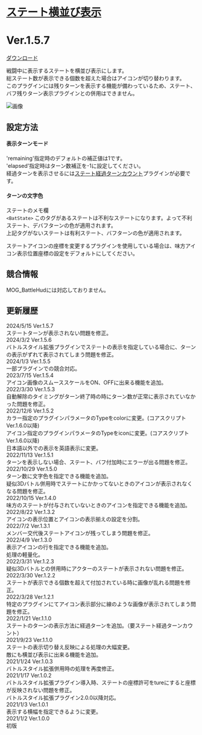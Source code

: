# [ステート横並び表示](https://raw.githubusercontent.com/nuun888/MZ/master/NUUN_StateIconSideBySide.js)
# Ver.1.5.7
[ダウンロード](https://raw.githubusercontent.com/nuun888/MZ/master/NUUN_StateIconSideBySide.js)

戦闘中に表示するステートを横並び表示にします。  
総ステート数が表示できる個数を超えた場合はアイコンが切り替わります。  
このプラグインには残りターンを表示する機能が備わっているため、ステート、バフ残りターン表示プラグインとの併用はできません。  

![画像](img/StateIconSideBySide1.png)  

## 設定方法
#### 表示ターンモード  
'remaining'指定時のデフォルトの補正値は1です。  
'elapsed'指定時はターン数補正を-1に設定してください。  
経過ターンを表示させるには[ステート経過ターンカウント](https://github.com/nuun888/MZ/blob/master/README/StateTurnCount.md)プラグインが必要です。  

#### ターンの文字色
ステートのメモ欄  
`<BatState>`  このタグがあるステートは不利なステートになります。よって不利ステート、デバフターンの色が適用されます。  
上記タグがないステートは有利ステート、バフターンの色が適用されます。  

ステートアイコンの座標を変更するプラグインを使用している場合は、味方アイコン表示位置座標の設定をデフォルトにしてください。  

## 競合情報
MOG_BattleHudには対応しておりません。  

## 更新履歴
2024/5/15 Ver.1.5.7    
ステートターンが表示されない問題を修正。  
2024/3/2 Ver.1.5.6  
バトルスタイル拡張プラグインでステートの表示を指定している場合に、ターンの表示がずれて表示されてしまう問題を修正。  
2024/1/3 Ver.1.5.5  
一部プラグインでの競合対応。  
2023/7/15 Ver.1.5.4  
アイコン画像のスムーススケールをON、OFFに出来る機能を追加。  
2022/3/30 Ver.1.5.3  
自動解除のタイミングがターン終了時の時にターン数が正常に表示されていなかった問題を修正。  
2022/12/6 Ver.1.5.2  
カラー指定のプラグインパラメータのTypeをcolorに変更。(コアスクリプトVer.1.6.0以降)  
アイコン指定のプラグインパラメータのTypeをiconに変更。(コアスクリプトVer.1.6.0以降)  
日本語以外での表示を英語表示に変更。  
2022/11/13 Ver.1.5.1  
ターンを表示しない場合、ステート、バフ付加時にエラーが出る問題を修正。  
2022/10/29 Ver.1.5.0  
ターン数に文字色を指定できる機能を追加。  
疑似3Dバトル併用時でステートにかかってないときのアイコンが表示されなくなる問題を修正。  
2022/10/15 Ver.1.4.0  
味方のステートが付与されていないときのアイコンを指定できる機能を追加。  
2022/8/22 Ver.1.3.2  
アイコンの表示位置とアイコンの表示揃えの設定を分割。  
2022/7/2 Ver.1.3.1  
メンバー交代後ステートアイコンが残ってしまう問題を修正。  
2022/4/9 Ver.1.3.0  
表示アイコンの行を指定できる機能を追加。  
処理の軽量化。  
2022/3/31 Ver.1.2.3  
疑似3Dバトルとの併用時にアクターのステートが表示されない問題を修正。  
2022/3/30 Ver.1.2.2  
ステートが表示できる個数を超えて付加されている時に画像が乱れる問題を修正。  
2022/3/28 Ver.1.2.1  
特定のプラグインにてアイコン表示部分に線のような画像が表示されてしまう問題を修正。  
2022/1/21 Ver.1.1.0  
ステートのターンの表示方法に経過ターンを追加。（要ステート経過ターンカウント）  
2021/9/23 Ver.1.1.0  
ステートの表示切り替え反映による処理の大幅変更。  
敵にも横並び表示に出来る機能を追加。  
2021/1/24 Ver.1.0.3  
バトルスタイル拡張併用時の処理を再度修正。  
2021/1/17 Ver.1.0.2  
バトルスタイル拡張プラグイン導入時、ステートの座標許可をtureにすると座標が反映されない問題を修正。  
バトルスタイル拡張プラグイン2.0.0以降対応。  
2021/1/3 Ver.1.0.1  
表示する横幅を指定できるように変更。  
2021/1/2 Ver.1.0.0  
初版  
